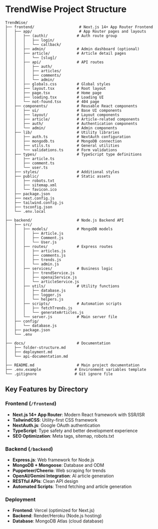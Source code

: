 # TrendWise Project Structure

```
TrendWise/
├── frontend/                    # Next.js 14+ App Router Frontend
│   ├── app/                     # App Router pages and layouts
│   │   ├── (auth)/             # Auth route group
│   │   │   ├── login/
│   │   │   └── callback/
│   │   ├── admin/              # Admin dashboard (optional)
│   │   ├── article/            # Article detail pages
│   │   │   └── [slug]/
│   │   ├── api/                # API routes
│   │   │   ├── auth/
│   │   │   ├── articles/
│   │   │   ├── comments/
│   │   │   └── admin/
│   │   ├── globals.css         # Global styles
│   │   ├── layout.tsx          # Root layout
│   │   ├── page.tsx            # Home page
│   │   ├── loading.tsx         # Loading UI
│   │   └── not-found.tsx       # 404 page
│   ├── components/             # Reusable React components
│   │   ├── ui/                 # Base UI components
│   │   ├── layout/             # Layout components
│   │   ├── article/            # Article-related components
│   │   ├── auth/               # Authentication components
│   │   └── admin/              # Admin components
│   ├── lib/                    # Utility libraries
│   │   ├── auth.ts             # NextAuth configuration
│   │   ├── mongodb.ts          # MongoDB connection
│   │   ├── utils.ts            # General utilities
│   │   └── validations.ts      # Form validations
│   ├── types/                  # TypeScript type definitions
│   │   ├── article.ts
│   │   ├── comment.ts
│   │   └── user.ts
│   ├── styles/                 # Additional styles
│   ├── public/                 # Static assets
│   │   ├── robots.txt
│   │   ├── sitemap.xml
│   │   └── favicon.ico
│   ├── package.json
│   ├── next.config.js
│   ├── tailwind.config.js
│   ├── tsconfig.json
│   └── .env.local
│
├── backend/                    # Node.js Backend API
│   ├── src/
│   │   ├── models/             # MongoDB models
│   │   │   ├── Article.js
│   │   │   ├── Comment.js
│   │   │   └── User.js
│   │   ├── routes/             # Express routes
│   │   │   ├── articles.js
│   │   │   ├── comments.js
│   │   │   ├── trends.js
│   │   │   └── admin.js
│   │   ├── services/           # Business logic
│   │   │   ├── trendService.js
│   │   │   ├── openaiService.js
│   │   │   └── articleService.js
│   │   ├── utils/              # Utility functions
│   │   │   ├── database.js
│   │   │   ├── logger.js
│   │   │   └── helpers.js
│   │   ├── scripts/            # Automation scripts
│   │   │   ├── fetchTrends.js
│   │   │   └── generateArticles.js
│   │   └── server.js           # Main server file
│   ├── config/
│   │   └── database.js
│   ├── package.json
│   └── .env
│
├── docs/                       # Documentation
│   ├── folder-structure.md
│   ├── deployment.md
│   └── api-documentation.md
│
├── README.md                   # Main project documentation
├── .env.example               # Environment variables template
└── .gitignore                 # Git ignore file
```

## Key Features by Directory

### Frontend (`/frontend`)
- **Next.js 14+ App Router**: Modern React framework with SSR/ISR
- **TailwindCSS**: Utility-first CSS framework
- **NextAuth.js**: Google OAuth authentication
- **TypeScript**: Type safety and better development experience
- **SEO Optimization**: Meta tags, sitemap, robots.txt

### Backend (`/backend`)
- **Express.js**: Web framework for Node.js
- **MongoDB + Mongoose**: Database and ODM
- **Puppeteer/Cheerio**: Web scraping for trends
- **OpenAI/Gemini Integration**: AI article generation
- **RESTful APIs**: Clean API design
- **Automated Scripts**: Trend fetching and article generation

### Deployment
- **Frontend**: Vercel (optimized for Next.js)
- **Backend**: Render/Heroku (Node.js hosting)
- **Database**: MongoDB Atlas (cloud database)

